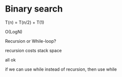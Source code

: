 # Binary search

T\(n\) = T\(n/2\) + T\(1\)

O\(LogN\)

Recursion or While-loop? 

recursion costs stack space

all ok

if we can use while instead of recursion, then use while



